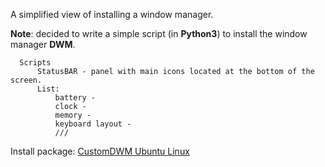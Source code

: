A simplified view of installing a window manager.

**Note**: decided to write a simple script (in **Python3**) to install the window manager **DWM**.
```
  Scripts
      StatusBAR - panel with main icons located at the bottom of the screen.
      List:
          battery - 
          clock -
          memory -
          keyboard layout -
          ///
```

Install package: [CustomDWM Ubuntu Linux](https://github.com/appath/CustomDWM/releases)
